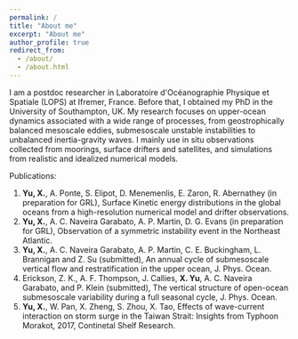 ```yaml
---
permalink: /
title: "About me"
excerpt: "About me"
author_profile: true
redirect_from: 
  - /about/
  - /about.html
---
```


I am a postdoc researcher in Laboratoire d'Océanographie Physique et Spatiale (LOPS) at Ifremer, France. Before that, I obtained my PhD in the University of Southampton, UK. My research focuses on upper-ocean dynamics associated with a wide range of processes, from geostrophically balanced mesoscale eddies, submesoscale unstable instabilities to unbalanced inertia-gravity waves. I mainly use in situ observations collected from moorings, surface drifters and satellites, and simulations from realistic and idealized numerical models. 

Publications:

1. **Yu, X.**, A. Ponte, S. Elipot, D. Menemenlis, E. Zaron, R. Abernathey (in preparation for GRL), Surface Kinetic energy distributions in the global oceans from a high-resolution numerical model and drifter observations.
2. **Yu, X.**, A. C. Naveira Garabato, A. P. Martin, D. G. Evans (in preparation for GRL), Observation of a symmetric instability event in the Northeast Atlantic. 
3. **Yu, X.**, A. C. Naveira Garabato, A. P. Martin, C. E. Buckingham, L. Brannigan and Z. Su (submitted), An annual cycle of submesoscale vertical flow and restratification in the upper ocean, J. Phys. Ocean.
4.  Erickson, Z. K., A. F. Thompson, J. Callies, **X. Yu**, A. C. Naveira Garabato, and P. Klein (submitted), The vertical structure of open-ocean submesoscale variability during a full seasonal cycle, J. Phys. Ocean.
5. **Yu, X.**, W. Pan, X. Zheng, S. Zhou, X. Tao, Effects of wave-current interaction on storm surge in the Taiwan Strait: Insights from Typhoon Morakot, 2017, Continetal Shelf Research.
